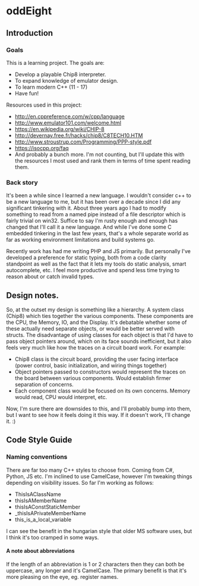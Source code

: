 # oddEight

## Introduction

### Goals

This is a learning project. The goals are:

* Develop a playable Chip8 interpreter.
* To expand knowledge of emulator design.
* To learn modern C++ (11 - 17)
* Have fun!

Resources used in this project:

* http://en.cppreference.com/w/cpp/language
* http://www.emulator101.com/welcome.html
* https://en.wikipedia.org/wiki/CHIP-8
* http://devernay.free.fr/hacks/chip8/C8TECH10.HTM
* http://www.stroustrup.com/Programming/PPP-style.pdf
* https://isocpp.org/faq
* And probably a bunch more. I'm not counting, but I'll update this with the resources I most used and rank them in terms of time spent reading them.

### Back story

It's been a while since I learned a new language. I wouldn't consider c++ to be a new language to me, but it has been over a decade since I did any significant tinkering with it. About three years ago I had to modify something to read from a named pipe instead of a file descriptor which is fairly trivial on win32. Suffice to say I'm rusty enough and enough has changed that I'll call it a new language. And while I've done some C embedded tinkering in the last few years, that's a whole separate world as far as working environment limitations and build systems go.

Recently work has had me writing PHP and JS primarily. But personally I've developed a preference for static typing, both from a code clarity standpoint as well as the fact that it lets my tools do static analysis, smart autocomplete, etc. I feel more productive and spend less time trying to reason about or catch invalid types.

## Design notes.

So, at the outset my design is something like a hierarchy. A system class (Chip8) which ties together the various components. These components are the CPU, the Memory, IO, and the Display. It's debatable whether some of these actually need separate objects, or would be better served with structs. The disadvantage of using classes for each object is that I'd have to pass object pointers around, which on its face sounds inefficient, but it also feels very much like how the traces on a circuit board work. For example:

* Chip8 class is the circuit board, providing the user facing interface (power control, basic initialization, and wiring things together)
* Object pointers passed to constructors would represent the traces on the board between various components. Would establish firmer separation of concerns.
* Each component class would be focused on its own concerns. Memory would read, CPU would interpret, etc.

Now, I'm sure there are downsides to this, and I'll probably bump into them, but I want to see how it feels  doing it this way. If it doesn't work, I'll change it. :)

## Code Style Guide

### Naming conventions

There are far too many C++ styles to choose from. Coming from C#, Python, JS etc. I'm inclined to use CamelCase, however I'm tweaking things depending on visibility issues. So far I'm working as follows:

* ThisIsAClassName
* thisIsAMemberName
* thisIsAConstStaticMember
* _thisIsAPrivateMemberName
* this_is_a_local_variable

I can see the benefit in the hungarian style that older MS software uses, but I think it's too cramped in some ways.

#### A note about abbreviations

If the length of an abbreviation is 1 or 2 characters then they can both be uppercase, any longer and it's CamelCase. The primary benefit is that it's more pleasing on the eye, eg. register names.

